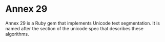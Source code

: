 # Annex 29

Annex 29 is a Ruby gem that implements Unicode text segmentation. It is named after the section of the unicode spec that describes these algorithms.
